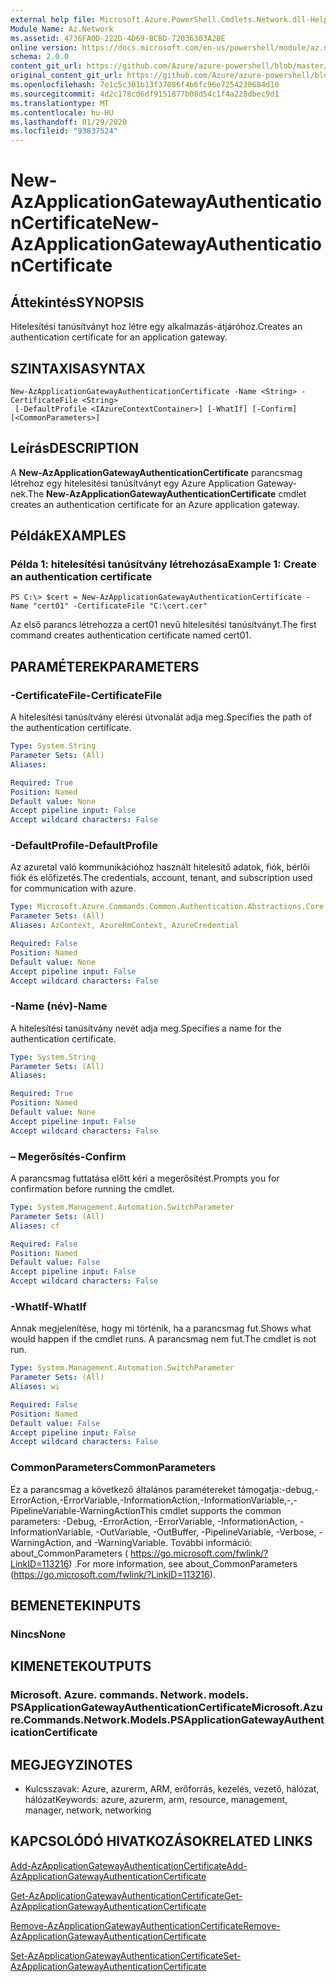 ```yaml
---
external help file: Microsoft.Azure.PowerShell.Cmdlets.Network.dll-Help.xml
Module Name: Az.Network
ms.assetid: 4736FA0D-222D-4D69-BCBD-72036303A20E
online version: https://docs.microsoft.com/en-us/powershell/module/az.network/new-azapplicationgatewayauthenticationcertificate
schema: 2.0.0
content_git_url: https://github.com/Azure/azure-powershell/blob/master/src/Network/Network/help/New-AzApplicationGatewayAuthenticationCertificate.md
original_content_git_url: https://github.com/Azure/azure-powershell/blob/master/src/Network/Network/help/New-AzApplicationGatewayAuthenticationCertificate.md
ms.openlocfilehash: 7e1c5c301b13f37086f4b6fc96e7254230684d10
ms.sourcegitcommit: 4d2c178cd6df9151877b08d54c1f4a228dbec9d1
ms.translationtype: MT
ms.contentlocale: hu-HU
ms.lasthandoff: 01/29/2020
ms.locfileid: "93837524"
---
```

# <span data-ttu-id="6c7ee-101">New-AzApplicationGatewayAuthenticationCertificate</span><span class="sxs-lookup"><span data-stu-id="6c7ee-101">New-AzApplicationGatewayAuthenticationCertificate</span></span>

## <span data-ttu-id="6c7ee-102">Áttekintés</span><span class="sxs-lookup"><span data-stu-id="6c7ee-102">SYNOPSIS</span></span>
<span data-ttu-id="6c7ee-103">Hitelesítési tanúsítványt hoz létre egy alkalmazás-átjáróhoz.</span><span class="sxs-lookup"><span data-stu-id="6c7ee-103">Creates an authentication certificate for an application gateway.</span></span>

## <span data-ttu-id="6c7ee-104">SZINTAXISA</span><span class="sxs-lookup"><span data-stu-id="6c7ee-104">SYNTAX</span></span>

```
New-AzApplicationGatewayAuthenticationCertificate -Name <String> -CertificateFile <String>
 [-DefaultProfile <IAzureContextContainer>] [-WhatIf] [-Confirm] [<CommonParameters>]
```

## <span data-ttu-id="6c7ee-105">Leírás</span><span class="sxs-lookup"><span data-stu-id="6c7ee-105">DESCRIPTION</span></span>
<span data-ttu-id="6c7ee-106">A **New-AzApplicationGatewayAuthenticationCertificate** parancsmag létrehoz egy hitelesítési tanúsítványt egy Azure Application Gateway-nek.</span><span class="sxs-lookup"><span data-stu-id="6c7ee-106">The **New-AzApplicationGatewayAuthenticationCertificate** cmdlet creates an authentication certificate for an Azure application gateway.</span></span>

## <span data-ttu-id="6c7ee-107">Példák</span><span class="sxs-lookup"><span data-stu-id="6c7ee-107">EXAMPLES</span></span>

### <span data-ttu-id="6c7ee-108">Példa 1: hitelesítési tanúsítvány létrehozása</span><span class="sxs-lookup"><span data-stu-id="6c7ee-108">Example 1: Create an authentication certificate</span></span>
```
PS C:\> $cert = New-AzApplicationGatewayAuthenticationCertificate -Name "cert01" -CertificateFile "C:\cert.cer"
```

<span data-ttu-id="6c7ee-109">Az első parancs létrehozza a cert01 nevű hitelesítési tanúsítványt.</span><span class="sxs-lookup"><span data-stu-id="6c7ee-109">The first command creates authentication certificate named cert01.</span></span>

## <span data-ttu-id="6c7ee-110">PARAMÉTEREK</span><span class="sxs-lookup"><span data-stu-id="6c7ee-110">PARAMETERS</span></span>

### <span data-ttu-id="6c7ee-111">-CertificateFile</span><span class="sxs-lookup"><span data-stu-id="6c7ee-111">-CertificateFile</span></span>
<span data-ttu-id="6c7ee-112">A hitelesítési tanúsítvány elérési útvonalát adja meg.</span><span class="sxs-lookup"><span data-stu-id="6c7ee-112">Specifies the path of the authentication certificate.</span></span>

```yaml
Type: System.String
Parameter Sets: (All)
Aliases:

Required: True
Position: Named
Default value: None
Accept pipeline input: False
Accept wildcard characters: False
```

### <span data-ttu-id="6c7ee-113">-DefaultProfile</span><span class="sxs-lookup"><span data-stu-id="6c7ee-113">-DefaultProfile</span></span>
<span data-ttu-id="6c7ee-114">Az azuretal való kommunikációhoz használt hitelesítő adatok, fiók, bérlői fiók és előfizetés.</span><span class="sxs-lookup"><span data-stu-id="6c7ee-114">The credentials, account, tenant, and subscription used for communication with azure.</span></span>

```yaml
Type: Microsoft.Azure.Commands.Common.Authentication.Abstractions.Core.IAzureContextContainer
Parameter Sets: (All)
Aliases: AzContext, AzureRmContext, AzureCredential

Required: False
Position: Named
Default value: None
Accept pipeline input: False
Accept wildcard characters: False
```

### <span data-ttu-id="6c7ee-115">-Name (név)</span><span class="sxs-lookup"><span data-stu-id="6c7ee-115">-Name</span></span>
<span data-ttu-id="6c7ee-116">A hitelesítési tanúsítvány nevét adja meg.</span><span class="sxs-lookup"><span data-stu-id="6c7ee-116">Specifies a name for the authentication certificate.</span></span>

```yaml
Type: System.String
Parameter Sets: (All)
Aliases:

Required: True
Position: Named
Default value: None
Accept pipeline input: False
Accept wildcard characters: False
```

### <span data-ttu-id="6c7ee-117">– Megerősítés</span><span class="sxs-lookup"><span data-stu-id="6c7ee-117">-Confirm</span></span>
<span data-ttu-id="6c7ee-118">A parancsmag futtatása előtt kéri a megerősítést.</span><span class="sxs-lookup"><span data-stu-id="6c7ee-118">Prompts you for confirmation before running the cmdlet.</span></span>

```yaml
Type: System.Management.Automation.SwitchParameter
Parameter Sets: (All)
Aliases: cf

Required: False
Position: Named
Default value: False
Accept pipeline input: False
Accept wildcard characters: False
```

### <span data-ttu-id="6c7ee-119">-WhatIf</span><span class="sxs-lookup"><span data-stu-id="6c7ee-119">-WhatIf</span></span>
<span data-ttu-id="6c7ee-120">Annak megjelenítése, hogy mi történik, ha a parancsmag fut.</span><span class="sxs-lookup"><span data-stu-id="6c7ee-120">Shows what would happen if the cmdlet runs.</span></span>
<span data-ttu-id="6c7ee-121">A parancsmag nem fut.</span><span class="sxs-lookup"><span data-stu-id="6c7ee-121">The cmdlet is not run.</span></span>

```yaml
Type: System.Management.Automation.SwitchParameter
Parameter Sets: (All)
Aliases: wi

Required: False
Position: Named
Default value: False
Accept pipeline input: False
Accept wildcard characters: False
```

### <span data-ttu-id="6c7ee-122">CommonParameters</span><span class="sxs-lookup"><span data-stu-id="6c7ee-122">CommonParameters</span></span>
<span data-ttu-id="6c7ee-123">Ez a parancsmag a következő általános paramétereket támogatja:-debug,-ErrorAction,-ErrorVariable,-InformationAction,-InformationVariable,-,-PipelineVariable-WarningAction</span><span class="sxs-lookup"><span data-stu-id="6c7ee-123">This cmdlet supports the common parameters: -Debug, -ErrorAction, -ErrorVariable, -InformationAction, -InformationVariable, -OutVariable, -OutBuffer, -PipelineVariable, -Verbose, -WarningAction, and -WarningVariable.</span></span> <span data-ttu-id="6c7ee-124">További információ: about_CommonParameters ( https://go.microsoft.com/fwlink/?LinkID=113216) .</span><span class="sxs-lookup"><span data-stu-id="6c7ee-124">For more information, see about_CommonParameters (https://go.microsoft.com/fwlink/?LinkID=113216).</span></span>

## <span data-ttu-id="6c7ee-125">BEMENETEK</span><span class="sxs-lookup"><span data-stu-id="6c7ee-125">INPUTS</span></span>

### <span data-ttu-id="6c7ee-126">Nincs</span><span class="sxs-lookup"><span data-stu-id="6c7ee-126">None</span></span>

## <span data-ttu-id="6c7ee-127">KIMENETEK</span><span class="sxs-lookup"><span data-stu-id="6c7ee-127">OUTPUTS</span></span>

### <span data-ttu-id="6c7ee-128">Microsoft. Azure. commands. Network. models. PSApplicationGatewayAuthenticationCertificate</span><span class="sxs-lookup"><span data-stu-id="6c7ee-128">Microsoft.Azure.Commands.Network.Models.PSApplicationGatewayAuthenticationCertificate</span></span>

## <span data-ttu-id="6c7ee-129">MEGJEGYZI</span><span class="sxs-lookup"><span data-stu-id="6c7ee-129">NOTES</span></span>
* <span data-ttu-id="6c7ee-130">Kulcsszavak: Azure, azurerm, ARM, erőforrás, kezelés, vezető, hálózat, hálózat</span><span class="sxs-lookup"><span data-stu-id="6c7ee-130">Keywords: azure, azurerm, arm, resource, management, manager, network, networking</span></span>

## <span data-ttu-id="6c7ee-131">KAPCSOLÓDÓ HIVATKOZÁSOK</span><span class="sxs-lookup"><span data-stu-id="6c7ee-131">RELATED LINKS</span></span>

[<span data-ttu-id="6c7ee-132">Add-AzApplicationGatewayAuthenticationCertificate</span><span class="sxs-lookup"><span data-stu-id="6c7ee-132">Add-AzApplicationGatewayAuthenticationCertificate</span></span>](./Add-AzApplicationGatewayAuthenticationCertificate.md)

[<span data-ttu-id="6c7ee-133">Get-AzApplicationGatewayAuthenticationCertificate</span><span class="sxs-lookup"><span data-stu-id="6c7ee-133">Get-AzApplicationGatewayAuthenticationCertificate</span></span>](./Get-AzApplicationGatewayAuthenticationCertificate.md)

[<span data-ttu-id="6c7ee-134">Remove-AzApplicationGatewayAuthenticationCertificate</span><span class="sxs-lookup"><span data-stu-id="6c7ee-134">Remove-AzApplicationGatewayAuthenticationCertificate</span></span>](./Remove-AzApplicationGatewayAuthenticationCertificate.md)

[<span data-ttu-id="6c7ee-135">Set-AzApplicationGatewayAuthenticationCertificate</span><span class="sxs-lookup"><span data-stu-id="6c7ee-135">Set-AzApplicationGatewayAuthenticationCertificate</span></span>](./Set-AzApplicationGatewayAuthenticationCertificate.md)


